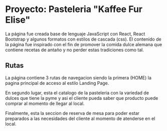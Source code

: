 # Proyecto: Pasteleria "Kaffee Fur Elise"

La página fue creada base de lenguaje JavaScript con React, React Bootstrap y algunos formatos con estilos de cascada (css). El contenido de la página fue inspirado con el fin de promover la comida dulce alemana que contiene recetas de antaño y no perder estas tradiciones como tal.

## Rutas

La página contiene 3 rutas de navegacion siendo la primera (HOME) la pagina principal de acceso al estilo Landing Page.

En segundo lugar, esta el catalogo de la pasteleria con la variedad de dulces que tiene la pyme y asi el cliente pueda saber que producto puede comprar al momento de llegar al local.

Finalmente, esta la seccion de reserva de mesa para poder estar preparados a las necesidades del cliente al momento de atenderse en el local.


